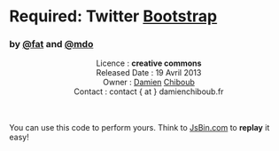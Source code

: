 <h1>Required: Twitter <a href="http://github.com/twitter/bootstrap" target="_blank">Bootstrap</a></h1>
<h3>by <a href="https://twitter.com/fat" target="_blank">@fat</a> and 
   <a href="https://twitter.com/mdo" target="_blank">@mdo</a>
</h3>




<center>Licence :        <b>creative commons</b><br>
Released Date :  19 Avril 2013<br>
Owner :          <a href="http://www.damienchiboub.fr/" target="_blank">Damien</a> <a href="http://www.damienchiboub.fr/" target="_blank">Chiboub</a><br>
Contact :        contact { at } damienchiboub.fr<br> 
</center><br><br>

You can use this code to perform yours. Think to <a href="http://jsbin.com/" target="_blank">JsBin.com</a> to <b>replay</b> it easy!

